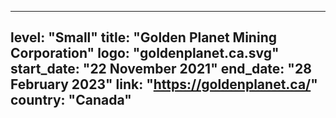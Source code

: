 
---
level: "Small"
title: "Golden Planet Mining Corporation"
logo: "goldenplanet.ca.svg"
start_date: "22 November 2021"
end_date: "28 February 2023"
link: "https://goldenplanet.ca/"
country: "Canada"
---
